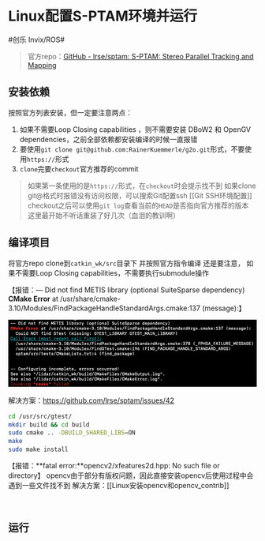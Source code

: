 # Linux配置S-PTAM环境并运行
#创乐 Invix/ROS#

> 官方repo：[GitHub - lrse/sptam: S-PTAM: Stereo Parallel Tracking and Mapping](https://github.com/lrse/sptam#installation)

## 安装依赖
按照官方列表安装，但一定要注意两点：
1. 如果不需要Loop Closing capabilities ，则不需要安装 DBoW2 和 OpenGV dependencies，之前全部依赖都安装编译的时候一直报错
2. 要使用`git clone git@github.com:RainerKuemmerle/g2o.git`形式，不要使用`https://`形式
3. `clone`完要`checkout`官方推荐的commit
> 如果第一条使用的是`https://`形式，在`checkout`时会提示找不到
> 如果clone git@格式时报错没有访问权限，可以搜索Git配置ssh [[Git SSH环境配置]]
> checkout之后可以使用`git log`查看当前的`HEAD`是否指向官方推荐的版本
> 这里最开始不听话重装了好几次（血泪的教训啊）


## 编译项目
将官方repo clone到`catkin_wk/src`目录下
并按照官方指令编译
还是要注意， 如果不需要Loop Closing capabilities，不需要执行submodule操作

【报错：— Did not find METIS library (optional SuiteSparse dependency)
**CMake Error** at /usr/share/cmake-3.10/Modules/FindPackageHandleStandardArgs.cmake:137 (message):】

![0701A36B-B410-40A8-BC80-7097E035BEAF](../../README.assets/ROS/0701A36B-B410-40A8-BC80-7097E035BEAF.png)


解决方案：https://github.com/lrse/sptam/issues/42
```bash
cd /usr/src/gtest/
mkdir build && cd build
sudo cmake .. -DBUILD_SHARED_LIBS=ON
make
sudo make install
```

【报错：**fatal error:**opencv2/xfeatures2d.hpp: No such file or directory】
opencv由于部分有版权问题，因此直接安装opencv后使用过程中会遇到一些文件找不到
解决方案：[[Linux安装opencv和opencv_contrib]]

<br/>

## 运行